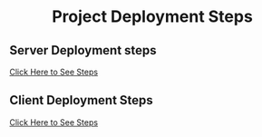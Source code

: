 <h1 align="center">Project Deployment Steps</h1>

## Server Deployment steps 
<a href="https://github.com/rehan606/Project-Deployment-Step/blob/main/Server%20Deployment.md"> Click Here to See Steps</a>

## Client Deployment Steps
<a href="https://github.com/rehan606/Project-Deployment-Step/blob/main/Client%20deployment.md"> Click Here to See Steps</a>
